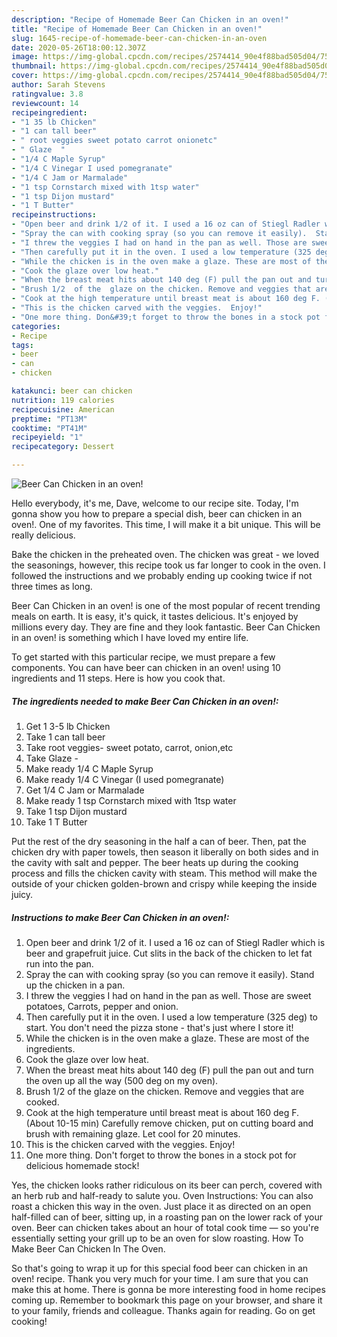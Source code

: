 ```yaml
---
description: "Recipe of Homemade Beer Can Chicken in an oven!"
title: "Recipe of Homemade Beer Can Chicken in an oven!"
slug: 1645-recipe-of-homemade-beer-can-chicken-in-an-oven
date: 2020-05-26T18:00:12.307Z
image: https://img-global.cpcdn.com/recipes/2574414_90e4f88bad505d04/751x532cq70/beer-can-chicken-in-an-oven-recipe-main-photo.jpg
thumbnail: https://img-global.cpcdn.com/recipes/2574414_90e4f88bad505d04/751x532cq70/beer-can-chicken-in-an-oven-recipe-main-photo.jpg
cover: https://img-global.cpcdn.com/recipes/2574414_90e4f88bad505d04/751x532cq70/beer-can-chicken-in-an-oven-recipe-main-photo.jpg
author: Sarah Stevens
ratingvalue: 3.8
reviewcount: 14
recipeingredient:
- "1 35 lb Chicken"
- "1 can tall beer"
- " root veggies sweet potato carrot onionetc"
- " Glaze  "
- "1/4 C Maple Syrup"
- "1/4 C Vinegar I used pomegranate"
- "1/4 C Jam or Marmalade"
- "1 tsp Cornstarch mixed with 1tsp water"
- "1 tsp Dijon mustard"
- "1 T Butter"
recipeinstructions:
- "Open beer and drink 1/2 of it. I used a 16 oz can of Stiegl Radler which is beer and grapefruit juice. Cut slits in the back of the chicken to let fat run into the pan."
- "Spray the can with cooking spray (so you can remove it easily).  Stand up the chicken in a pan."
- "I threw the veggies I had on hand in the pan as well. Those are sweet potatoes, Carrots, pepper and onion."
- "Then carefully put it in the oven. I used a low temperature (325 deg) to start. You don&#39;t need the pizza stone - that&#39;s just where I store it!"
- "While the chicken is in the oven make a glaze. These are most of the ingredients."
- "Cook the glaze over low heat."
- "When the breast meat hits about 140 deg (F) pull the pan out and turn the oven up all the way (500 deg on my oven)."
- "Brush 1/2  of the  glaze on the chicken. Remove and veggies that are cooked."
- "Cook at the high temperature until breast meat is about 160 deg F. (About 10-15 min) Carefully remove chicken, put on cutting board and brush with remaining glaze. Let cool for 20 minutes."
- "This is the chicken carved with the veggies.  Enjoy!"
- "One more thing. Don&#39;t forget to throw the bones in a stock pot for delicious homemade stock!"
categories:
- Recipe
tags:
- beer
- can
- chicken

katakunci: beer can chicken 
nutrition: 119 calories
recipecuisine: American
preptime: "PT13M"
cooktime: "PT41M"
recipeyield: "1"
recipecategory: Dessert

---
```



![Beer Can Chicken in an oven!](https://img-global.cpcdn.com/recipes/2574414_90e4f88bad505d04/751x532cq70/beer-can-chicken-in-an-oven-recipe-main-photo.jpg)

Hello everybody, it's me, Dave, welcome to our recipe site. Today, I'm gonna show you how to prepare a special dish, beer can chicken in an oven!. One of my favorites. This time, I will make it a bit unique. This will be really delicious.

Bake the chicken in the preheated oven. The chicken was great - we loved the seasonings, however, this recipe took us far longer to cook in the oven. I followed the instructions and we probably ending up cooking twice if not three times as long.

Beer Can Chicken in an oven! is one of the most popular of recent trending meals on earth. It is easy, it's quick, it tastes delicious. It's enjoyed by millions every day. They are fine and they look fantastic. Beer Can Chicken in an oven! is something which I have loved my entire life.


To get started with this particular recipe, we must prepare a few components. You can have beer can chicken in an oven! using 10 ingredients and 11 steps. Here is how you cook that.

<!--inarticleads1-->

##### The ingredients needed to make Beer Can Chicken in an oven!:

1. Get 1 3-5 lb Chicken
1. Take 1 can tall beer
1. Take  root veggies- sweet potato, carrot, onion,etc
1. Take  Glaze  -
1. Make ready 1/4 C Maple Syrup
1. Make ready 1/4 C Vinegar (I used pomegranate)
1. Get 1/4 C Jam or Marmalade
1. Make ready 1 tsp Cornstarch mixed with 1tsp water
1. Take 1 tsp Dijon mustard
1. Take 1 T Butter


Put the rest of the dry seasoning in the half a can of beer. Then, pat the chicken dry with paper towels, then season it liberally on both sides and in the cavity with salt and pepper. The beer heats up during the cooking process and fills the chicken cavity with steam. This method will make the outside of your chicken golden-brown and crispy while keeping the inside juicy. 

<!--inarticleads2-->

##### Instructions to make Beer Can Chicken in an oven!:

1. Open beer and drink 1/2 of it. I used a 16 oz can of Stiegl Radler which is beer and grapefruit juice. Cut slits in the back of the chicken to let fat run into the pan.
1. Spray the can with cooking spray (so you can remove it easily).  Stand up the chicken in a pan.
1. I threw the veggies I had on hand in the pan as well. Those are sweet potatoes, Carrots, pepper and onion.
1. Then carefully put it in the oven. I used a low temperature (325 deg) to start. You don&#39;t need the pizza stone - that&#39;s just where I store it!
1. While the chicken is in the oven make a glaze. These are most of the ingredients.
1. Cook the glaze over low heat.
1. When the breast meat hits about 140 deg (F) pull the pan out and turn the oven up all the way (500 deg on my oven).
1. Brush 1/2  of the  glaze on the chicken. Remove and veggies that are cooked.
1. Cook at the high temperature until breast meat is about 160 deg F. (About 10-15 min) Carefully remove chicken, put on cutting board and brush with remaining glaze. Let cool for 20 minutes.
1. This is the chicken carved with the veggies.  Enjoy!
1. One more thing. Don&#39;t forget to throw the bones in a stock pot for delicious homemade stock!


Yes, the chicken looks rather ridiculous on its beer can perch, covered with an herb rub and half-ready to salute you. Oven Instructions: You can also roast a chicken this way in the oven. Just place it as directed on an open half-filled can of beer, sitting up, in a roasting pan on the lower rack of your oven. Beer can chicken takes about an hour of total cook time — so you&#39;re essentially setting your grill up to be an oven for slow roasting. How To Make Beer Can Chicken In The Oven. 

So that's going to wrap it up for this special food beer can chicken in an oven! recipe. Thank you very much for your time. I am sure that you can make this at home. There is gonna be more interesting food in home recipes coming up. Remember to bookmark this page on your browser, and share it to your family, friends and colleague. Thanks again for reading. Go on get cooking!
